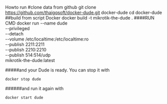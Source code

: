 Howto run
#clone data from github
git clone https://github.com/thaigqsoft/docker-dude.git  docker-dude
cd  docker-dude
##build from script Docker
docker build -t mikrotik-the-dude .
####RUN CMD 
    docker run --name dude \
      --privileged \
      --detach \
      --volume /etc/localtime:/etc/localtime:ro \
      --publish 2211:2211 \
      --publish 2210:2210 \
      --publish 514:514/udp \
      mikrotik-the-dude:latest


#####and your Dude is ready. You can stop it with

    docker stop dude

######and run it again with

    docker start dude
